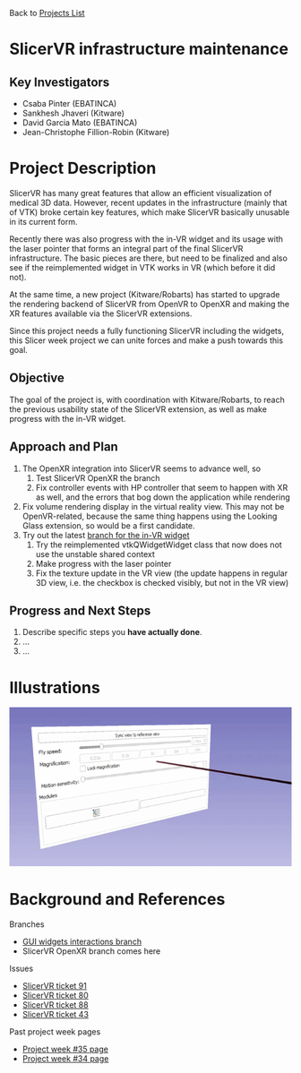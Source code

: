 Back to [Projects List](../../README.md#ProjectsList)

# SlicerVR infrastructure maintenance

## Key Investigators

- Csaba Pinter (EBATINCA)
- Sankhesh Jhaveri (Kitware)
- David Garcia Mato (EBATINCA)
- Jean-Christophe Fillion-Robin (Kitware)

# Project Description

<!-- Add a short paragraph describing the project. -->

SlicerVR has many great features that allow an efficient visualization of medical 3D data. However, recent updates in the infrastructure (mainly that of VTK) broke certain key features, which make SlicerVR basically unusable in its current form.

Recently there was also progress with the in-VR widget and its usage with the laser pointer that forms an integral part of the final SlicerVR infrastructure. The basic pieces are there, but need to be finalized and also see if the reimplemented widget in VTK works in VR (which before it did not).

At the same time, a new project (Kitware/Robarts) has started to upgrade the rendering backend of SlicerVR from OpenVR to OpenXR and making the XR features available via the SlicerVR extensions.

Since this project needs a fully functioning SlicerVR including the widgets, this Slicer week project we can unite forces and make a push towards this goal.


## Objective

<!-- Describe here WHAT you would like to achieve (what you will have as end result). -->

The goal of the project is, with coordination with Kitware/Robarts, to reach the previous usability state of the SlicerVR extension, as well as make progress with the in-VR widget.


## Approach and Plan

<!-- Describe here HOW you would like to achieve the objectives stated above. -->

1. The OpenXR integration into SlicerVR seems to advance well, so
    1. Test SlicerVR OpenXR the branch
    2. Fix controller events with HP controller that seem to happen with XR as well, and the errors that bog down the application while rendering
1. Fix volume rendering display in the virtual reality view. This may not be OpenVR-related, because the same thing happens using the Looking Glass extension, so would be a first candidate.
1. Try out the latest [branch for the in-VR widget](https://github.com/dgmato/SlicerVirtualReality/tree/gui-widgets-interactions)
    1. Try the reimplemented vtkQWidgetWidget class that now does not use the unstable shared context
    2. Make progress with the laser pointer
    3. Fix the texture update in the VR view (the update happens in regular 3D view, i.e. the checkbox is checked visibly, but not in the VR view)

## Progress and Next Steps

<!-- Update this section as you make progress, describing of what you have ACTUALLY DONE. If there are specific steps that you could not complete then you can describe them here, too. -->

1. Describe specific steps you **have actually done**.
1. ...
1. ...

# Illustrations

<!-- Add pictures and links to videos that demonstrate what has been accomplished.
![Description of picture](Example2.jpg)
![Some more images](Example2.jpg)
-->

![In-VR widget example](VRWidget.gif)

# Background and References

<!-- If you developed any software, include link to the source code repository. If possible, also add links to sample data, and to any relevant publications. -->

Branches
* [GUI widgets interactions branch](https://github.com/dgmato/SlicerVirtualReality/tree/gui-widgets-interactions)
* SlicerVR OpenXR branch comes here

Issues
* [SlicerVR ticket 91](https://github.com/KitwareMedical/SlicerVirtualReality/issues/91)
* [SlicerVR ticket 80](https://github.com/KitwareMedical/SlicerVirtualReality/issues/80)
* [SlicerVR ticket 88](https://github.com/KitwareMedical/SlicerVirtualReality/issues/88)
* [SlicerVR ticket 43](https://github.com/KitwareMedical/SlicerVirtualReality/issues/43)

Past project week pages
* [Project week #35 page](https://projectweek.na-mic.org/PW35_2021_Virtual/Projects/SlicerVR/)
* [Project week #34 page](https://projectweek.na-mic.org/PW34_2020_Virtual/Projects/SlicerVR/)
